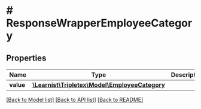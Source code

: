 # # ResponseWrapperEmployeeCategory

## Properties

Name | Type | Description | Notes
------------ | ------------- | ------------- | -------------
**value** | [**\Learnist\Tripletex\Model\EmployeeCategory**](EmployeeCategory.md) |  | [optional]

[[Back to Model list]](../../README.md#models) [[Back to API list]](../../README.md#endpoints) [[Back to README]](../../README.md)
